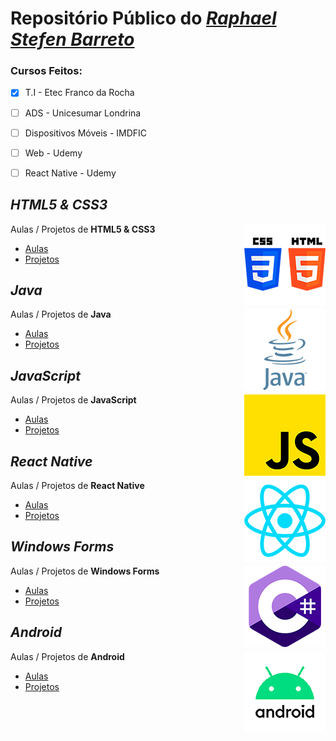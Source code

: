 # Repositório Público do [*Raphael Stefen Barreto*](https://github.com/phStefen)

### Cursos Feitos:
-  [x]  T.I - Etec Franco da Rocha
-  [ ]  ADS - Unicesumar Londrina
-  [ ]  Dispositivos Móveis - IMDFIC
-  [ ]  Web - Udemy
-  [ ]  React Native - Udemy


## *HTML5 & CSS3*

<img align="right" src="img/htmlcss.png" width="130">

Aulas / Projetos de **HTML5 & CSS3**
- [Aulas](https://github.com/phStefen/aulas-html-css)
- [Projetos](https://github.com/phStefen/projetos-html-css)


## *Java*

<img align="right" src="img/java.png" width="130">

Aulas / Projetos de **Java**
- [Aulas](https://github.com/phStefen/aulas-java)
- [Projetos](https://phstefen.github.io/projetos-java)


## *JavaScript*

<img align="right" src="img/js.png" width="130">

Aulas / Projetos de **JavaScript**
- [Aulas](https://phstefen.github.io/)
- [Projetos](https://phstefen.github.io/)


## *React Native*

<img align="right" src="img/react.png" width="130">

Aulas / Projetos de **React Native**
- [Aulas](https://phstefen.github.io/)
- [Projetos](https://phstefen.github.io/)


## *Windows Forms*

<img align="right" src="img/csharp.png" width="130">

Aulas / Projetos de **Windows Forms**
- [Aulas](https://phstefen.github.io/)
- [Projetos](https://github.com/phStefen/projetos-csharp)


## *Android*

<img align="right" src="img/android.png" width="130">

Aulas / Projetos de **Android**
- [Aulas](https://phstefen.github.io/)
- [Projetos](https://phstefen.github.io/)
